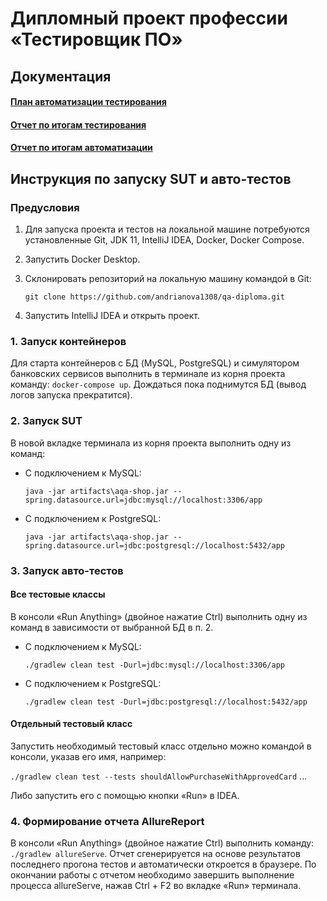 # Дипломный проект профессии «Тестировщик ПО»

## Документация

#### [План автоматизации тестирования](../main/Plan.md)
#### [Отчет по итогам тестирования](../main/Report.md)
#### [Отчет по итогам автоматизации](../main/Symmary.md)

## Инструкция по запуску SUT и авто-тестов

### Предусловия

1. Для запуска проекта и тестов на локальной машине потребуются установленные 
Git, JDK 11, IntelliJ IDEA, Docker, Docker Compose.
3. Запустить Docker Desktop.
2. Склонировать репозиторий на локальную машину командой в Git:

   `git clone https://github.com/andrianova1308/qa-diploma.git`

4. Запустить IntelliJ IDEA и открыть проект.

### 1. Запуск контейнеров

Для старта контейнеров с БД (MySQL, PostgreSQL) и симулятором банковских сервисов
выполнить в терминале из корня проекта команду: `docker-compose up`.
Дождаться пока поднимутся БД (вывод логов запуска прекратится).

### 2. Запуск SUT

В новой вкладке терминала из корня проекта выполнить одну из команд:

* С подключением к MySQL:

  `java -jar artifacts\aqa-shop.jar --spring.datasource.url=jdbc:mysql://localhost:3306/app`

* С подключением к PostgreSQL:

  `java -jar artifacts\aqa-shop.jar --spring.datasource.url=jdbc:postgresql://localhost:5432/app`

### 3. Запуск авто-тестов

#### Все тестовые классы

В консоли «Run Anything» (двойное нажатие Ctrl) выполнить одну из команд в зависимости от выбранной БД в п. 2.

* С подключением к MySQL:

  `./gradlew clean test -Durl=jdbc:mysql://localhost:3306/app`

* С подключением к PostgreSQL:

  `./gradlew clean test -Durl=jdbc:postgresql://localhost:5432/app`

#### Отдельный тестовый класс

Запустить необходимый тестовый класс отдельно можно командой в консоли, указав его имя, например:

`./gradlew clean test --tests shouldAllowPurchaseWithApprovedCard` ...

Либо запустить его с помощью кнопки «Run» в IDEA.


### 4. Формирование отчета AllureReport

В консоли «Run Anything» (двойное нажатие Ctrl) выполнить команду: `./gradlew allureServe`.
Отчет сгенерируется на основе результатов последнего прогона тестов и автоматически откроется в браузере.
По окончании работы с отчетом необходимо завершить выполнение процесса allureServe, нажав Ctrl + F2 во вкладке «Run» терминала.
